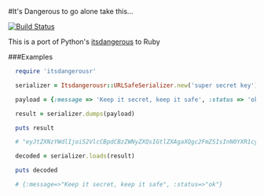 #It's Dangerous to go alone take this...


[![Build Status](https://travis-ci.org/volker48/itsdangerousr.svg?branch=master)](https://travis-ci.org/volker48/itsdangerousr)

This is a port of Python's [itsdangerous](https://github.com/mitsuhiko/itsdangerous) to Ruby

###Examples

```ruby
  require 'itsdangerousr'

  serializer = Itsdangerousr::URLSafeSerializer.new('super secret key')

  payload = {:message => 'Keep it secret, keep it safe', :status => 'ok'}

  result = serializer.dumps(payload)

  puts result

  # "eyJtZXNzYWdlIjoiS2VlcCBpdCBzZWNyZXQsIGtlZXAgaXQgc2FmZSIsInN0YXR1cyI6Im9rIn0.nzD92ZMbV52tUW-yp9IWTKqYHRo"

  decoded = serializer.loads(result)

  puts decoded

  # {:message=>"Keep it secret, keep it safe", :status=>"ok"}
```
